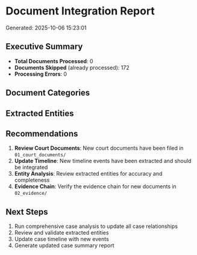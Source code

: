 # Document Integration Report
Generated: 2025-10-06 15:23:01

## Executive Summary
- **Total Documents Processed**: 0
- **Documents Skipped** (already processed): 172
- **Processing Errors**: 0

## Document Categories

## Extracted Entities

## Recommendations

1. **Review Court Documents**: New court documents have been filed in `01_court_documents/`
2. **Update Timeline**: New timeline events have been extracted and should be integrated
3. **Entity Analysis**: Review extracted entities for accuracy and completeness
4. **Evidence Chain**: Verify the evidence chain for new documents in `02_evidence/`

## Next Steps

1. Run comprehensive case analysis to update all case relationships
2. Review and validate extracted entities
3. Update case timeline with new events
4. Generate updated case summary report
